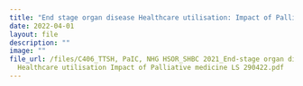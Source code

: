 ```yaml
---
title: "End stage organ disease Healthcare utilisation: Impact of Palliative medicine"
date: 2022-04-01
layout: file
description: ""
image: ""
file_url: /files/C406_TTSH, PaIC, NHG HSOR_SHBC 2021_End-stage organ disease_
  Healthcare utilisation Impact of Palliative medicine LS 290422.pdf
---
```

